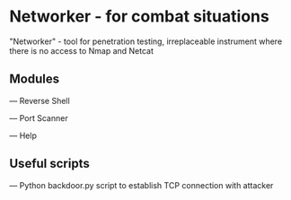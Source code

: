 # Networker - for combat situations
"Networker" - tool for penetration testing, irreplaceable instrument where there is no access to Nmap and Netcat 

## Modules

— Reverse Shell

— Port Scanner

— Help 

## Useful scripts

— Python backdoor.py script to establish TCP connection with attacker
